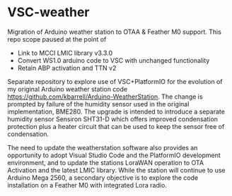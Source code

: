 # VSC-weather
Migration of Arduino weather station to OTAA &amp; Feather M0 support.   This repo scope paused at the point of 
<ul>
<li> Link to MCCI LMIC library v3.3.0</li>
<li> Convert WS1.0 arduino code to VSC with unchanged functionality</li>
<li> Retain ABP activation and TTN v2</li>
</ul>

Separate repository to explore use of VSC+PlatformIO for the evolution of my original Arduino weather station code https://github.com/kbarrell/Arduino-WeatherStation. The change is prompted by failure of the humidity sensor used in the original implementation, BME280. The upgrade is intended to introduce a separate humidity sensor Sensiron SHT31-D which offers improved condensation protection plus a heater circuit that can be used to keep the sensor free of condensation.

The need to update the weatherstation software also provides an opportunity to adopt Visual Studio Code and the PlatformIO development environment, and to update the stations LoraWAN operation to OTA Activation and the latest LMIC library. While the station will continue to use Arduino Mega 2560, a secondary objective is to explore the code installation on a Feather M0 with integrated Lora radio.
